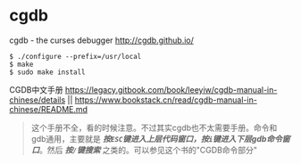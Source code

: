 
# cgdb

cgdb - the curses debugger http://cgdb.github.io/
```
$ ./configure --prefix=/usr/local
$ make
$ sudo make install
```

CGDB中文手册 https://legacy.gitbook.com/book/leeyiw/cgdb-manual-in-chinese/details || https://www.bookstack.cn/read/cgdb-manual-in-chinese/README.md
> 这个手册不全，看的时候注意。不过其实cgdb也不太需要手册。命令和gdb通用，主要就是 ***按`ESC`键进入上层代码窗口，按`i`键进入下层gdb命令窗口***。然后 ***按`/`键搜索*** 之类的。可以参见这个书的"CGDB命令部分"
